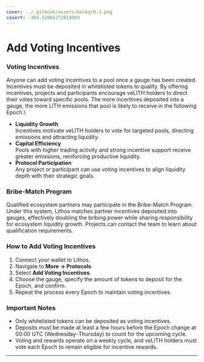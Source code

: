 ```yaml
---
cover: ../.gitbook/assets/backgr0.1.png
coverY: -364.52065272819993
---
```


# Add Voting Incentives

### Voting Incentives

Anyone can add voting incentives to a pool once a gauge has been created. Incentives must be deposited in whitelisted tokens to qualify. By offering incentives, projects and participants encourage veLITH holders to direct their votes toward specific pools. The more incentives deposited into a gauge, the more LITH emissions that pool is likely to receive in the following Epoch.\


* **Liquidity Growth**\
  Incentives motivate veLITH holders to vote for targeted pools, directing emissions and attracting liquidity.
* **Capital Efficiency**\
  Pools with higher trading activity and strong incentive support receive greater emissions, reinforcing productive liquidity.
* **Protocol Participation**\
  Any project or participant can use voting incentives to align liquidity depth with their strategic goals.

### Bribe-Match Program

Qualified ecosystem partners may participate in the Bribe-Match Program. Under this system, Lithos matches partner incentives deposited into gauges, effectively doubling the bribing power while sharing responsibility for ecosystem liquidity growth. Projects can contact the team to learn about qualification requirements.

### How to Add Voting Incentives

1. Connect your wallet to Lithos.
2. Navigate to **More → Protocols**.
3. Select **Add Voting Incentives**.
4. Choose the gauge, specify the amount of tokens to deposit for the Epoch, and confirm.
5. Repeat the process every Epoch to maintain voting incentives.

### Important Notes

* Only whitelisted tokens can be deposited as voting incentives.
* Deposits must be made at least a few hours before the Epoch change at 00:00 UTC (Wednesday–Thursday) to count for the upcoming cycle.
* Voting and rewards operate on a weekly cycle, and veLITH holders must vote each Epoch to remain eligible for incentive rewards.

***
